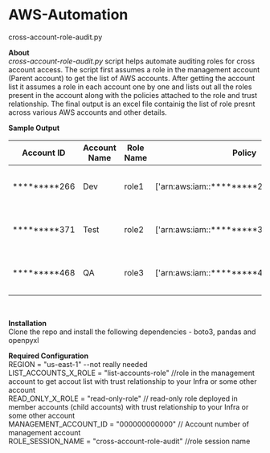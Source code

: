 # AWS-Automation


cross-account-role-audit.py

**About** <br>
_cross-account-role-audit.py_ script helps automate auditing roles for cross account access. The script first assumes a role in the management account (Parent account) to get the list of AWS accounts. After getting the account list it assumes a role in each account one by one and lists out all the roles present in the account along with the policies attached to the role and  trust relationship. The final output is an excel file containig the list of role presnt across various AWS accounts and other details.

**Sample Output** <br>

Account ID  |	Account Name | Role Name | Policy | Trust Relationship
----------- |----------------|-----------|--------|-------------------
*********266|    Dev         |     role1 |['arn:aws:iam::*********266:policy/policy1'] | [{'Effect': 'Allow', 'Principal': {'AWS': 'arn:aws:iam::*********371:root'}, 'Action': 'sts:AssumeRole', 'Condition': {}}]
*********371|    Test         |     role2 |['arn:aws:iam::*********371:policy/policy2'] | [{'Effect': 'Allow', 'Principal': {'AWS': 'arn:aws:iam::*********257:root'}, 'Action': 'sts:AssumeRole', 'Condition': {}}]
*********468|    QA         |     role3 |['arn:aws:iam::*********468:policy/policy3'] | [{'Effect': 'Allow', 'Principal': {'AWS': 'arn:aws:iam::*********862:root'}, 'Action': 'sts:AssumeRole', 'Condition': {}}]

<br>

**Installation** <br>
Clone the repo and install the following dependencies - boto3, pandas and openpyxl

**Required Configuration** <br>
REGION = "us-east-1" --not really needed <br>
LIST_ACCOUNTS_X_ROLE = "list-accounts-role" //role in the management account to get accout list with trust relationship to your Infra or some other account <br>
READ_ONLY_X_ROLE = "read-only-role" // read-only role deployed in member accounts (child accounts) with trust relationship to your Infra or some other account<br>
MANAGEMENT_ACCOUNT_ID = "000000000000" // Account number of management account <br>
ROLE_SESSION_NAME = "cross-account-role-audit" //role session name <br>
